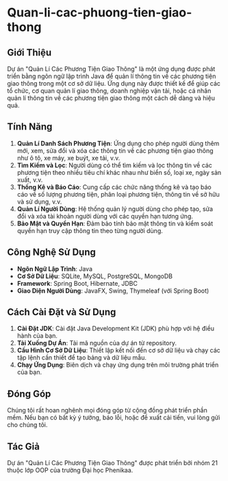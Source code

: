 # Quan-li-cac-phuong-tien-giao-thong

## Giới Thiệu

Dự án "Quản Lí Các Phương Tiện Giao Thông" là một ứng dụng được phát triển bằng ngôn ngữ lập trình Java để quản lí thông tin về các phương tiện giao thông trong một cơ sở dữ liệu. Ứng dụng này được thiết kế để giúp các tổ chức, cơ quan quản lí giao thông, doanh nghiệp vận tải, hoặc cá nhân quản lí thông tin về các phương tiện giao thông một cách dễ dàng và hiệu quả.

## Tính Năng

1. **Quản Lí Danh Sách Phương Tiện**: Ứng dụng cho phép người dùng thêm mới, xem, sửa đổi và xóa các thông tin về các phương tiện giao thông như ô tô, xe máy, xe buýt, xe tải, v.v.
2. **Tìm Kiếm và Lọc**: Người dùng có thể tìm kiếm và lọc thông tin về các phương tiện theo nhiều tiêu chí khác nhau như biển số, loại xe, ngày sản xuất, v.v.
3. **Thống Kê và Báo Cáo**: Cung cấp các chức năng thống kê và tạo báo cáo về số lượng phương tiện, phân loại phương tiện, thông tin về sở hữu và sử dụng, v.v.
4. **Quản Lí Người Dùng**: Hệ thống quản lý người dùng cho phép tạo, sửa đổi và xóa tài khoản người dùng với các quyền hạn tương ứng.
5. **Bảo Mật và Quyền Hạn**: Đảm bảo tính bảo mật thông tin và kiểm soát quyền hạn truy cập thông tin theo từng người dùng.

## Công Nghệ Sử Dụng

- **Ngôn Ngữ Lập Trình**: Java
- **Cơ Sở Dữ Liệu**: SQLite, MySQL, PostgreSQL, MongoDB
- **Framework**: Spring Boot, Hibernate, JDBC
- **Giao Diện Người Dùng**: JavaFX, Swing, Thymeleaf (với Spring Boot)

## Cách Cài Đặt và Sử Dụng

1. **Cài Đặt JDK**: Cài đặt Java Development Kit (JDK) phù hợp với hệ điều hành của bạn.
2. **Tải Xuống Dự Án**: Tải mã nguồn của dự án từ repository.
3. **Cấu Hình Cơ Sở Dữ Liệu**: Thiết lập kết nối đến cơ sở dữ liệu và chạy các tập lệnh cần thiết để tạo bảng và dữ liệu mẫu.
4. **Chạy Ứng Dụng**: Biên dịch và chạy ứng dụng trên môi trường phát triển của bạn.

## Đóng Góp

Chúng tôi rất hoan nghênh mọi đóng góp từ cộng đồng phát triển phần mềm. Nếu bạn có bất kỳ ý tưởng, báo lỗi, hoặc đề xuất cải tiến, vui lòng gửi cho chúng tôi.

## Tác Giả

Dự án "Quản Lí Các Phương Tiện Giao Thông" được phát triển bởi nhóm 21 thuộc lớp OOP của trường Đại học Phenikaa.
